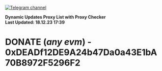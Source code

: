 [![Telegram channel](https://img.shields.io/endpoint?url=https://runkit.io/damiankrawczyk/telegram-badge/branches/master?url=https://t.me/n4z4v0d)](https://t.me/n4z4v0d) 

**Dynamic Updates Proxy List with Proxy Checker**  
**Last Updated: 18.12.23 17:39**

# DONATE (_any evm_) - 0xDEADf12DE9A24b47Da0a43E1bA70B8972F5296F2
